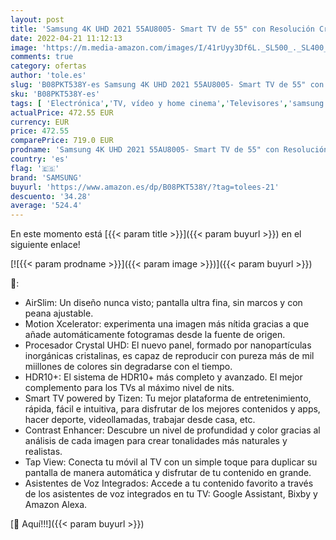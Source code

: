 ```yaml
---
layout: post
title: 'Samsung 4K UHD 2021 55AU8005- Smart TV de 55" con Resolución Crystal UHD  Procesador Crystal UHD  HDR10+  Motion Xcelerator  Contrast Enhancer y Alexa Integrada  Color Negro'
date: 2022-04-21 11:12:13
image: 'https://m.media-amazon.com/images/I/41rUyy3Df6L._SL500_._SL400_.jpg'
comments: true
category: ofertas
author: 'tole.es'
slug: 'B08PKT538Y-es Samsung 4K UHD 2021 55AU8005- Smart TV de 55" con...'
sku: 'B08PKT538Y-es'
tags: [ 'Electrónica','TV, vídeo y home cinema','Televisores','samsung','smart','tv','🇪🇸', ]
actualPrice: 472.55 EUR
currency: EUR
price: 472.55
comparePrice: 719.0 EUR
prodname: 'Samsung 4K UHD 2021 55AU8005- Smart TV de 55" con Resolución Crystal UHD  Procesador Crystal UHD  HDR10+  Motion Xcelerator  Contrast Enhancer y Alexa Integrada  Color Negro'
country: 'es'
flag: '🇪🇸'
brand: 'SAMSUNG'
buyurl: 'https://www.amazon.es/dp/B08PKT538Y/?tag=tolees-21'
descuento: '34.28'
average: '524.4'
---
```


En este momento está [{{< param title >}}]({{< param buyurl >}}) en el siguiente enlace!

[![{{< param prodname >}}]({{< param image >}})]({{< param buyurl >}})

🔎:

- AirSlim: Un diseño nunca visto; pantalla ultra fina, sin marcos y con peana ajustable.
- Motion Xcelerator: experimenta una imagen más nítida gracias a que añade automáticamente fotogramas desde la fuente de origen.
- Procesador Crystal UHD: El nuevo panel, formado por nanopartículas inorgánicas cristalinas, es capaz de reproducir con pureza más de mil miillones de colores sin degradarse con el tiempo.
- HDR10+: El sistema de HDR10+ más completo y avanzado. El mejor complemento para los TVs al máximo nivel de nits.
- Smart TV powered by Tizen: Tu mejor plataforma de entretenimiento, rápida, fácil e intuitiva, para disfrutar de los mejores contenidos y apps, hacer deporte, videollamadas, trabajar desde casa, etc.
- Contrast Enhancer: Descubre un nivel de profundidad y color gracias al análisis de cada imagen para crear tonalidades más naturales y realistas.
- Tap View: Conecta tu móvil al TV con un simple toque para duplicar su pantalla de manera automática y disfrutar de tu contenido en grande.
- Asistentes de Voz Integrados: Accede a tu contenido favorito a través de los asistentes de voz integrados en tu TV: Google Assistant, Bixby y Amazon Alexa.

[🛒 Aquí!!!]({{< param buyurl >}})

